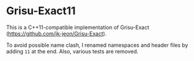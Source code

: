 # Grisu-Exact11
This is a C++11-compatible implementation of Grisu-Exact (https://github.com/jk-jeon/Grisu-Exact).

To avoid possible name clash, I renamed namespaces and header files by adding `11` at the end. Also, various tests are removed.
